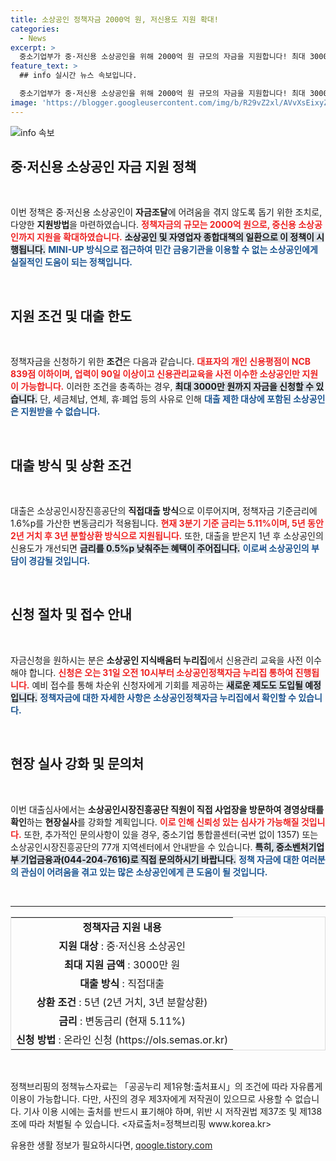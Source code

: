 ```yaml
---
title: 소상공인 정책자금 2000억 원, 저신용도 지원 확대!
categories:
  - News
excerpt: >
  중소기업부가 중·저신용 소상공인을 위해 2000억 원 규모의 자금을 지원합니다! 최대 3000만 원까지 대출 가능하며, 현장 실사로 신뢰도 향상도 기대할 수 있는 이번 기회를 놓치지 마세요.
feature_text: >
  ## info 실시간 뉴스 속보입니다.

  중소기업부가 중·저신용 소상공인을 위해 2000억 원 규모의 자금을 지원합니다! 최대 3000만 원까지 대출 가능하며, 현장 실사로 신뢰도 향상도 기대할 수 있는 이번 기회를 놓치지 마세요.
image: 'https://blogger.googleusercontent.com/img/b/R29vZ2xl/AVvXsEixyZcFfHzMRdzZMjFBmAUKJYCLCGyLL1o632UiGVXcaFdKo_bkvkuCioo0uUKlGfBVcT3P84aROyZIXSBEx3Aw5nCQ3pTgDom1WDC4m8eifvWiAmWEEVb4x6G_l8C0QH225ldMjyaFvpxGEBGNO37VmDTDMHGhJPq73UglMfDca1-0aw/s1600/blogspot.png'
---
```


<p><img src="https://blogger.googleusercontent.com/img/b/R29vZ2xl/AVvXsEixyZcFfHzMRdzZMjFBmAUKJYCLCGyLL1o632UiGVXcaFdKo_bkvkuCioo0uUKlGfBVcT3P84aROyZIXSBEx3Aw5nCQ3pTgDom1WDC4m8eifvWiAmWEEVb4x6G_l8C0QH225ldMjyaFvpxGEBGNO37VmDTDMHGhJPq73UglMfDca1-0aw/s1600/blogspot.png" alt="info 속보" /></p>

<h2 data-ke-size="size26">중·저신용 소상공인 자금 지원 정책</h2>

<p data-ke-size="size16">&nbsp;</p>  

<p>이번 정책은 중·저신용 소상공인이 <b>자금조달</b>에 어려움을 겪지 않도록 돕기 위한 조치로, 다양한 <b>지원방법</b>을 마련하였습니다. <b><span style="color: #ee2323;">정책자금의 규모는 2000억 원으로, 중신용 소상공인까지 지원을 확대하였습니다.</span></b> <b><span style="background-color: #21538527;">소상공인 및 자영업자 종합대책의 일환으로 이 정책이 시행됩니다.</span></b> <b><span style="color: #1a5490;">MINI-UP 방식으로 접근하여 민간 금융기관을 이용할 수 없는 소상공인에게 실질적인 도움이 되는 정책입니다.</span></b>   </p>

<p data-ke-size="size16">&nbsp;</p>  

<h2 data-ke-size="size26">지원 조건 및 대출 한도</h2>

<p data-ke-size="size16">&nbsp;</p>  

<p>정책자금을 신청하기 위한 <b>조건</b>은 다음과 같습니다. <b><span style="color: #ee2323;">대표자의 개인 신용평점이 NCB 839점 이하이며, 업력이 90일 이상이고 신용관리교육을 사전 이수한 소상공인만 지원이 가능합니다.</span></b> 이러한 조건을 충족하는 경우, <b><span style="background-color: #21538527;">최대 3000만 원까지 자금을 신청할 수 있습니다.</span></b> 단, 세금체납, 연체, 휴·폐업 등의 사유로 인해 <b><span style="color: #1a5490;">대출 제한 대상에 포함된 소상공인은 지원받을 수 없습니다.</span></b>   </p>

<p data-ke-size="size16">&nbsp;</p>  

<h2 data-ke-size="size26">대출 방식 및 상환 조건</h2>

<p data-ke-size="size16">&nbsp;</p>  

<p>대출은 소상공인시장진흥공단의 <b>직접대출 방식</b>으로 이루어지며, 정책자금 기준금리에 1.6%p를 가산한 변동금리가 적용됩니다. <b><span style="color: #ee2323;">현재 3분기 기준 금리는 5.11%이며, 5년 동안 2년 거치 후 3년 분할상환 방식으로 지원됩니다.</span></b> 또한, 대출을 받은지 1년 후 소상공인의 신용도가 개선되면 <b><span style="background-color: #21538527;">금리를 0.5%p 낮춰주는 혜택이 주어집니다.</span></b> <b><span style="color: #1a5490;">이로써 소상공인의 부담이 경감될 것입니다.</span></b>   </p>

<p data-ke-size="size16">&nbsp;</p>  

<h2 data-ke-size="size26">신청 절차 및 접수 안내</h2>

<p data-ke-size="size16">&nbsp;</p>  

<p>자금신청을 원하시는 분은 <b>소상공인 지식배움터 누리집</b>에서 신용관리 교육을 사전 이수해야 합니다. <b><span style="color: #ee2323;">신청은 오는 31일 오전 10시부터 소상공인정책자금 누리집 통하여 진행됩니다.</span></b> 예비 접수를 통해 차순위 신청자에게 기회를 제공하는 <b><span style="background-color: #21538527;">새로운 제도도 도입될 예정입니다.</span></b> <b><span style="color: #1a5490;">정책자금에 대한 자세한 사항은 소상공인정책자금 누리집에서 확인할 수 있습니다.</span></b>   </p>

<p data-ke-size="size16">&nbsp;</p>  

<h2 data-ke-size="size26">현장 실사 강화 및 문의처</h2>

<p data-ke-size="size16">&nbsp;</p>  

<p>이번 대출심사에서는 <b>소상공인시장진흥공단 직원이 직접 사업장을 방문하여 경영상태를 확인</b>하는 <b>현장실사</b>를 강화할 계획입니다. <b><span style="color: #ee2323;">이로 인해 신뢰성 있는 심사가 가능해질 것입니다.</span></b> 또한, 추가적인 문의사항이 있을 경우, 중소기업 통합콜센터(국번 없이 1357) 또는 소상공인시장진흥공단의 77개 지역센터에서 안내받을 수 있습니다. <b><span style="background-color: #21538527;">특히, 중소벤처기업부 기업금융과(044-204-7616)로 직접 문의하시기 바랍니다.</span></b> <b><span style="color: #1a5490;">정책 자금에 대한 여러분의 관심이 어려움을 겪고 있는 많은 소상공인에게 큰 도움이 될 것입니다.</span></b>   </p>

<p data-ke-size="size16">&nbsp;</p>  

<hr>

<table style="width: 100%; border: 1px solid #ddd;">
    <tr>
        <td style="text-align: center; height: 17px;"><b>정책자금 지원 내용</b></td>
    </tr>
    <tr>
        <td style="text-align: center; height: 17px;"><b>지원 대상</b> : 중·저신용 소상공인</td>
    </tr>
    <tr>
        <td style="text-align: center; height: 17px;"><b>최대 지원 금액</b> : 3000만 원</td>
    </tr>
    <tr>
        <td style="text-align: center; height: 17px;"><b>대출 방식</b> : 직접대출</td>
    </tr>
    <tr>
        <td style="text-align: center; height: 17px;"><b>상환 조건</b> : 5년 (2년 거치, 3년 분할상환)</td>
    </tr>
    <tr>
        <td style="text-align: center; height: 17px;"><b>금리</b> : 변동금리 (현재 5.11%)</td>
    </tr>
    <tr>
        <td style="text-align: center; height: 17px;"><b>신청 방법</b> : 온라인 신청 (https://ols.semas.or.kr)</td>
    </tr>
</table>

<p data-ke-size="size16">&nbsp;</p>

<p>정책브리핑의 정책뉴스자료는 「공공누리 제1유형:출처표시」의 조건에 따라 자유롭게 이용이 가능합니다. 다만, 사진의 경우 제3자에게 저작권이 있으므로 사용할 수 없습니다. 기사 이용 시에는 출처를 반드시 표기해야 하며, 위반 시 저작권법 제37조 및 제138조에 따라 처벌될 수 있습니다. &lt;자료출처=정책브리핑 www.korea.kr></p>
유용한 생활 정보가 필요하시다면, <a href="https://qoogle.tistory.com" rel="dofollow">qoogle.tistory.com</a>


